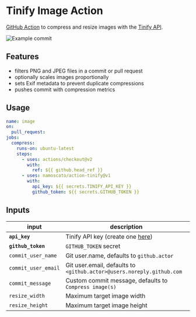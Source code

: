 # Tinify Image Action

[GitHub Action](https://github.com/features/actions) to compress and resize images with the [Tinify API](https://tinypng.com/developers).

![Example commit](https://i.imgur.com/FWOosON.png)

## Features

* filters PNG and JPEG files in a commit or pull request
* optionally scales images proportionally
* sets Exif metadata to prevent duplicate compressions
* pushes commit with compression metrics

## Usage

```yaml
name: image
on:
  pull_request:
jobs:
  compress:
    runs-on: ubuntu-latest
    steps:
      - uses: actions/checkout@v2
        with:
          ref: ${{ github.head_ref }}
      - uses: namoscato/action-tinify@v1
        with:
          api_key: ${{ secrets.TINIFY_API_KEY }}
          github_token: ${{ secrets.GITHUB_TOKEN }}
```

## Inputs

| input | description |
| --- | --- |
| **`api_key`** | Tinify API key (create one [here](https://tinypng.com/developers)) |
| **`github_token`** | `GITHUB_TOKEN` secret |
| `commit_user_name` | Git user.name, defaults to `github.actor` |
| `commit_user_email` | Git user.email, defaults to `<github.actor>@users.noreply.github.com` |
| `commit_message` | Custom commit message, defaults to `Compress image(s)` |
| `resize_width` | Maximum target image width |
| `resize_height` | Maximum target image height |
